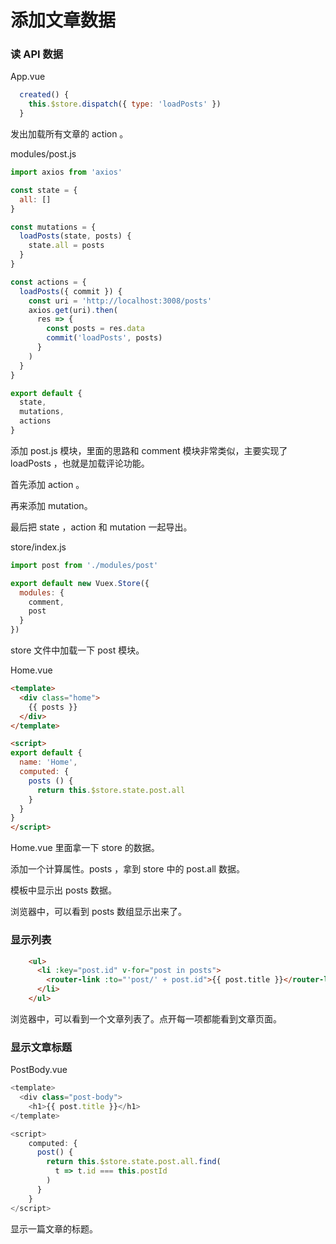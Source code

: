 # 添加文章数据


### 读 API 数据

App.vue

```js
  created() {
    this.$store.dispatch({ type: 'loadPosts' })
  }
```

发出加载所有文章的 action 。


modules/post.js

```js
import axios from 'axios'

const state = {
  all: []
}

const mutations = {
  loadPosts(state, posts) {
    state.all = posts
  }
}

const actions = {
  loadPosts({ commit }) {
    const uri = 'http://localhost:3008/posts'
    axios.get(uri).then(
      res => {
        const posts = res.data
        commit('loadPosts', posts)
      }
    )
  }
}

export default {
  state,
  mutations,
  actions
}
```

添加 post.js 模块，里面的思路和 comment 模块非常类似，主要实现了 loadPosts ，也就是加载评论功能。

首先添加 action 。

再来添加 mutation。

最后把 state ，action 和 mutation 一起导出。

store/index.js

```js
import post from './modules/post'

export default new Vuex.Store({
  modules: {
    comment,
    post
  }
})
```

store 文件中加载一下 post 模块。

Home.vue

```html
<template>
  <div class="home">
    {{ posts }}
  </div>
</template>

<script>
export default {
  name: 'Home',
  computed: {
    posts () {
      return this.$store.state.post.all
    }
  }
}
</script>
```

Home.vue 里面拿一下 store 的数据。

添加一个计算属性。posts ，拿到 store 中的 post.all 数据。

模板中显示出 posts 数据。

浏览器中，可以看到 posts 数组显示出来了。

### 显示列表

```html
    <ul>
      <li :key="post.id" v-for="post in posts">
        <router-link :to="'post/' + post.id">{{ post.title }}</router-link>
      </li>
    </ul>
```


浏览器中，可以看到一个文章列表了。点开每一项都能看到文章页面。


### 显示文章标题

PostBody.vue

```js
<template>
  <div class="post-body">
    <h1>{{ post.title }}</h1>
</template>

<script>
    computed: {
      post() {
        return this.$store.state.post.all.find(
          t => t.id === this.postId
        )
      }
    }
</script>
```

显示一篇文章的标题。
